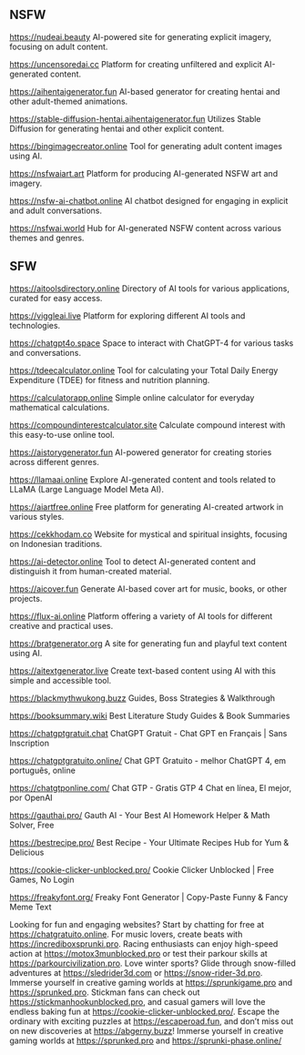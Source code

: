 ## **NSFW**

https://nudeai.beauty
AI-powered site for generating explicit imagery, focusing on adult content.

https://uncensoredai.cc
Platform for creating unfiltered and explicit AI-generated content.

https://aihentaigenerator.fun
AI-based generator for creating hentai and other adult-themed animations.

https://stable-diffusion-hentai.aihentaigenerator.fun
Utilizes Stable Diffusion for generating hentai and other explicit content.

https://bingimagecreator.online
Tool for generating adult content images using AI.

https://nsfwaiart.art
Platform for producing AI-generated NSFW art and imagery.

https://nsfw-ai-chatbot.online
AI chatbot designed for engaging in explicit and adult conversations.

https://nsfwai.world
Hub for AI-generated NSFW content across various themes and genres.


## **SFW**

https://aitoolsdirectory.online
Directory of AI tools for various applications, curated for easy access.

https://viggleai.live
Platform for exploring different AI tools and technologies.

https://chatgpt4o.space
Space to interact with ChatGPT-4 for various tasks and conversations.

https://tdeecalculator.online
Tool for calculating your Total Daily Energy Expenditure (TDEE) for fitness and nutrition planning.

https://calculatorapp.online
Simple online calculator for everyday mathematical calculations.

https://compoundinterestcalculator.site
Calculate compound interest with this easy-to-use online tool.

https://aistorygenerator.fun
AI-powered generator for creating stories across different genres.

https://llamaai.online
Explore AI-generated content and tools related to LLaMA (Large Language Model Meta AI).

https://aiartfree.online
Free platform for generating AI-created artwork in various styles.

https://cekkhodam.co
Website for mystical and spiritual insights, focusing on Indonesian traditions.

https://ai-detector.online
Tool to detect AI-generated content and distinguish it from human-created material.

https://aicover.fun
Generate AI-based cover art for music, books, or other projects.

https://flux-ai.online
Platform offering a variety of AI tools for different creative and practical uses.

https://bratgenerator.org
A site for generating fun and playful text content using AI.

https://aitextgenerator.live
Create text-based content using AI with this simple and accessible tool.

https://blackmythwukong.buzz Guides, Boss Strategies & Walkthrough

https://booksummary.wiki Best Literature Study Guides & Book Summaries

https://chatgptgratuit.chat ChatGPT Gratuit - Chat GPT en Français | Sans Inscription

https://chatgptgratuito.online/ Chat GPT Gratuito - melhor ChatGPT 4, em português, online

https://chatgtponline.com/ Chat GTP - Gratis GTP 4 Chat en línea, El mejor, por OpenAI

https://gauthai.pro/ Gauth AI - Your Best AI Homework Helper & Math Solver, Free

https://bestrecipe.pro/ Best Recipe - Your Ultimate Recipes Hub for Yum & Delicious

https://cookie-clicker-unblocked.pro/ Cookie Clicker Unblocked | Free Games, No Login

https://freakyfont.org/ Freaky Font Generator | Copy-Paste Funny & Fancy Meme Text

Looking for fun and engaging websites? Start by chatting for free at https://chatgratuito.online. For music lovers, create beats with https://incrediboxsprunki.pro. Racing enthusiasts can enjoy high-speed action at https://motox3munblocked.pro or test their parkour skills at https://parkourcivilization.pro. Love winter sports? Glide through snow-filled adventures at https://sledrider3d.com or https://snow-rider-3d.pro. Immerse yourself in creative gaming worlds at https://sprunkigame.pro and https://sprunked.pro. Stickman fans can check out https://stickmanhookunblocked.pro, and casual gamers will love the endless baking fun at https://cookie-clicker-unblocked.pro/. Escape the ordinary with exciting puzzles at https://escaperoad.fun, and don’t miss out on new discoveries at https://abgerny.buzz! Immerse yourself in creative gaming worlds at https://sprunked.pro and https://sprunki-phase.online/

